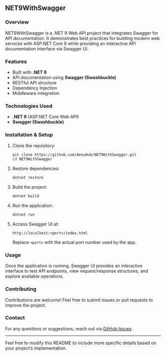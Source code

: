 ## NET9WithSwagger

### Overview
NET9WithSwagger is a .NET 9 Web API project that integrates Swagger for API documentation. It demonstrates best practices for building modern web services with ASP.NET Core 9 while providing an interactive API documentation interface via Swagger UI.

### Features
- Built with **.NET 9**
- API documentation using **Swagger (Swashbuckle)**
- RESTful API structure
- Dependency Injection
- Middleware integration

### Technologies Used
- **.NET 9** (ASP.NET Core Web API)
- **Swagger (Swashbuckle)**

### Installation & Setup
1. Clone the repository:
   ```sh
   git clone https://github.com/AenuHub/NET9WithSwagger.git
   cd NET9WithSwagger
   ```
2. Restore dependencies:
   ```sh
   dotnet restore
   ```
3. Build the project:
   ```sh
   dotnet build
   ```
4. Run the application:
   ```sh
   dotnet run
   ```
5. Access Swagger UI at:
   ```
   http://localhost:<port>/index.html
   ```
   Replace `<port>` with the actual port number used by the app.

### Usage
Once the application is running, Swagger UI provides an interactive interface to test API endpoints, view request/response structures, and explore available operations.

### Contributing
Contributions are welcome! Feel free to submit issues or pull requests to improve the project.

### Contact
For any questions or suggestions, reach out via [GitHub Issues](https://github.com/AenuHub/NET9WithSwagger/issues).

---

Feel free to modify this README to include more specific details based on your project’s implementation.
